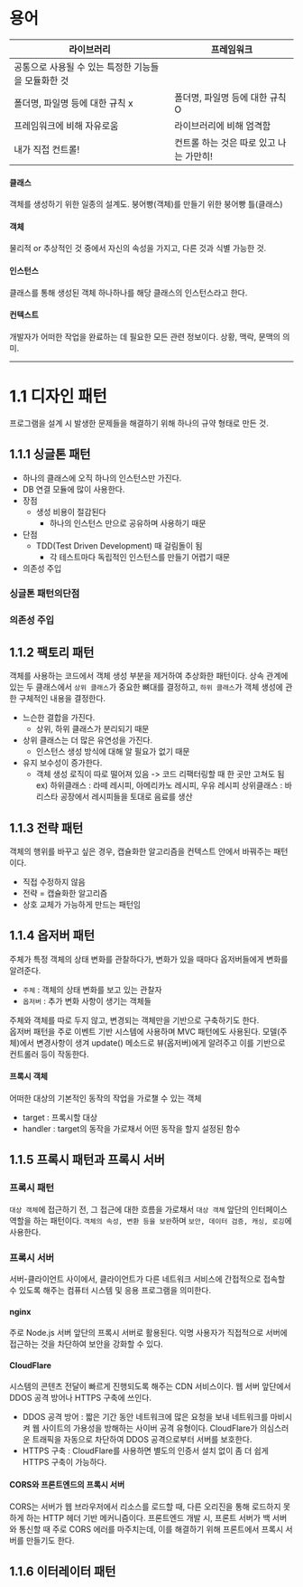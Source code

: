 # 용어 
|라이브러리|프레임워크|
|---|---|
|공통으로 사용될 수 있는 특정한 기능들을 모듈화한 것|
|폴더명, 파일명 등에 대한 규칙 x|폴더명, 파일명 등에 대한 규칙 O|
|프레임워크에 비해 자유로움|라이브러리에 비해 엄격함|
|내가 직접 컨트롤!|컨트롤 하는 것은 따로 있고 나는 가만히!|

#### 클래스
객체를 생성하기 위한 일종의 설계도. 붕어빵(객체)를 만들기 위한 붕어빵 틀(클래스)
#### 객체
물리적 or 추상적인 것 중에서 자신의 속성을 가지고, 다른 것과 식별 가능한 것.
#### 인스턴스
클래스를 통해 생성된 객체 하나하나를 해당 클래스의 인스턴스라고 한다.
#### 컨텍스트
개발자가 어떠한 작업을 완료하는 데 필요한 모든 관련 정보이다. 상황, 맥락, 문맥의 의미.

---

# 1.1 디자인 패턴
프로그램을 설계 시 발생한 문제들을 해결하기 위해 하나의 규약 형태로 만든 것.

## 1.1.1 싱글톤 패턴
- 하나의 클래스에 오직 하나의 인스턴스만 가진다.
- DB 연결 모듈에 많이 사용한다. 
- 장점
  - 생성 비용이 절감된다
    - 하나의 인스턴스 만으로 공유하며 사용하기 때문
- 단점
  - TDD(Test Driven Development) 때 걸림돌이 됨
      - 각 테스트마다 독립적인 인스턴스를 만들기 어렵기 때문
- 의존성 주입
   
### 싱글톤 패턴의단점
### 의존성 주입

## 1.1.2 팩토리 패턴
객체를 사용하는 코드에서 객체 생성 부분을 제거하여 추상화한 패턴이다.
상속 관계에 있는 두 클래스에서 `상위 클래스`가 중요한 뼈대를 결정하고, `하위 클래스`가 객체 생성에 관한 구체적인 내용을 결정한다.
- 느슨한 결합을 가진다.
  - 상위, 하위 클래스가 분리되기 때문
- 상위 클래스는 더 많은 유연성을 가진다.
    - 인스턴스 생성 방식에 대해 알 필요가 없기 때문
- 유지 보수성이 증가한다.
    - 객체 생성 로직이 따로 떨어져 있음 -> 코드 리팩터링할 때 한 곳만 고쳐도 됨
ex) 하위클래스 : 라떼 레시피, 아메리카노 레시피, 우유 레시피
상위클래스 : 바리스타 공장에서 레시피들을 토대로 음료를 생산
## 1.1.3 전략 패턴
객체의 행위를 바꾸고 싶은 경우, 캡슐화한 알고리즘을 컨텍스트 안에서 바꿔주는 패턴이다.
- 직접 수정하지 않음
- 전략 = 캡슐화한 알고리즘 
- 상호 교체가 가능하게 만드는 패턴임

## 1.1.4 옵저버 패턴
주체가 특정 객체의 상태 변화를 관찰하다가, 변화가 있을 때마다 옵저버들에게 변화를 알려준다.
- `주체` : 객체의 상태 변화를 보고 있는 관찰자
- `옵저버` : 추가 변화 사항이 생기는 객체들

주체와 객체를 따로 두지 않고, 변경되는 객체만을 기반으로 구축하기도 한다.
<br>
옵저버 패턴을 주로 이벤트 기반 시스템에 사용하며 MVC 패턴에도 사용된다. 모델(주체)에서 변경사항이 생겨 update() 메소드로 뷰(옵저버)에게 알려주고 이를 기반으로 컨트롤러 등이 작동한다.

#### 프록시 객체
어떠한 대상의 기본적인 동작의 작업을 가로챌 수 있는 객체
- target : 프록시할 대상
- handler : target의 동작을 가로채서 어떤 동작을 할지 설정된 함수
## 1.1.5 프록시 패턴과 프록시 서버
### 프록시 패턴
`대상 객체`에 접근하기 전, 그 접근에 대한 흐름을 가로채서 `대상 객체` 앞단의 인터페이스 역할을 하는 패턴이다.
`객체의 속성, 변환 등을 보완`하며 `보안, 데이터 검증, 캐싱, 로깅`에 사용한다.

### 프록시 서버
서버-클라이언트 사이에서, 클라이언트가 다른 네트워크 서비스에 간접적으로 접속할 수 있도록 해주는 컴퓨터 시스템 및 응용 프로그램을 의미한다.
#### nginx
주로 Node.js 서버 앞단의 프록시 서버로 활용된다. 익명 사용자가 직접적으로 서버에 접근하는 것을 차단하여 보안을 강화할 수 있다.
#### CloudFlare
시스템의 콘텐츠 전달이 빠르게 진행되도록 해주는 CDN 서비스이다. 웹 서버 앞단에서 DDOS 공격 방어나 HTTPS 구축에 쓰인다.
- DDOS 공격 방어 : 짧은 기간 동안 네트워크에 많은 요청을 보내 네트워크를 마비시켜 웹 사이트의 가용성을 방해하는 사이버 공격 유형이다. CloudFlare가 의심스러운 트래픽을 자동으로 차단하여 DDOS 공격으로부터 서버를 보호한다.
- HTTPS 구축 : CloudFlare를 사용하면 별도의 인증서 설치 없이 좀 더 쉽게 HTTPS 구축이 가능하다.
#### CORS와 프론트엔드의 프록시 서버
CORS는 서버가 웹 브라우저에서 리소스를 로드할 때, 다른 오리진을 통해 로드하지 못하게 하는 HTTP 헤더 기반 메커니즘이다. 
프론트엔드 개발 시, 프론트 서버가 백 서버와 통신할 때 주로 CORS 에러를 마주치는데, 이를 해결하기 위해 프론트에서 프록시 서버를 만들기도 한다.
## 1.1.6 이터레이터 패턴

